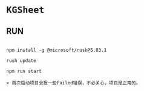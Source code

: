 # `KGSheet`

## RUN

```

npm install -g @microsoft/rush@5.83.1

rush update

npm run start

> 首次启动项目会报一些Failed错误，不必关心，项目是正常的。

```
